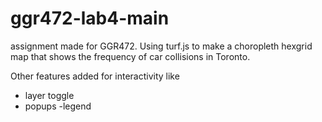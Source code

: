 # ggr472-lab4-main
 
 assignment made for GGR472. 
 Using turf.js to make a choropleth hexgrid map that shows the frequency of car collisions in Toronto. 
 
 Other features added for interactivity like 
 - layer toggle 
 - popups 
 -legend 
